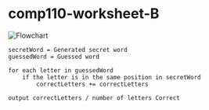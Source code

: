 # comp110-worksheet-B
![Flowchart](https://github.com/Hackcraft/comp110-worksheet-B/blob/master/flowchart.png)
```
secretWord = Generated secret word
guessedWord = Guessed word

for each letter in guessedWord
	if the letter is in the same position in secretWord
		correctLetters += correctLetters

output correctLetters / number of letters Correct
```
